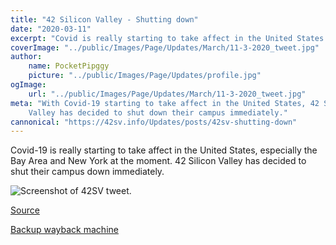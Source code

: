 ```yaml
---
title: "42 Silicon Valley - Shutting down"
date: "2020-03-11"
excerpt: "Covid is really starting to take affect in the United States."
coverImage: "../public/Images/Page/Updates/March/11-3-2020_tweet.jpg"
author:
    name: PocketPipggy
    picture: "../public/Images/Page/Updates/profile.jpg"
ogImage:
    url: "../public/Images/Page/Updates/March/11-3-2020_tweet.jpg"
meta: "With Covid-19 starting to take affect in the United States, 42 Silicon
    Valley has decided to shut down their campus immediately."
cannonical: "https://42sv.info/Updates/posts/42sv-shutting-down"
---
```


<p class='blog-p'>
Covid-19 is really starting to take affect in the United States, especially the Bay Area and New York at the moment. 42 Silicon Valley has decided to shut their campus down immediately.
</p>

<span class='blog-img'>
<img src='/Images/Page/Updates/March/11-3-2020_tweet.jpg' alt='Screenshot of 42SV tweet.'/>
</span>

<p class='blog-sources'>
<a href='https://twitter.com/42SiliconValley/status/1237872224570228737' target='blank' rel='noopener noreferrer'>
Source
</a>
</p>

<p class='blog-sources'>
<a href='https://web.archive.org/web/20200312180054if_/https://twitter.com/42SiliconValley/status/1237872224570228737' target='blank' rel='noopener noreferrer'>
Backup wayback machine
</a>
</p>

<span class='buffy-the-buffer' />
